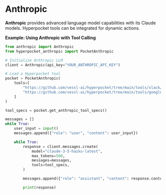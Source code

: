 # Anthropic

**Anthropic** provides advanced language model capabilities with its Claude models. Hyperpocket tools can be integrated for dynamic actions.

**Example: Using Anthropic with Tool Calling**

```python
from anthropic import Anthropic
from hyperpocket_anthropic import PocketAnthropic

# Initialize Anthropic LLM
client = Anthropic(api_key="YOUR_ANTHROPIC_API_KEY")

# Load a Hyperpocket tool
pocket = PocketAnthropic(
    tools=[
        "https://github.com/vessl-ai/hyperpocket/tree/main/tools/slack/get-message",
        "https://github.com/vessl-ai/hyperpocket/tree/main/tools/google/insert-calendar-events",
    ]
)

tool_specs = pocket.get_anthropic_tool_specs()

messages = []
while True:
    user_input = input()
    messages.append({"role": "user", "content": user_input})

    while True:
        response = client.messages.create(
            model="claude-3-5-haiku-latest",
            max_tokens=500,
            messages=messages,
            tools=tool_specs,
        )

        messages.append({"role": "assistant", "content": response.content})

        print(response)
```
